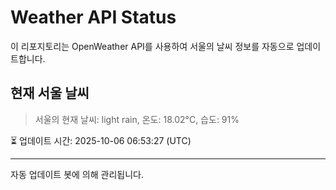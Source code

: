 
# Weather API Status

이 리포지토리는 OpenWeather API를 사용하여 서울의 날씨 정보를 자동으로 업데이트합니다.

## 현재 서울 날씨
> 서울의 현재 날씨: light rain, 온도: 18.02°C, 습도: 91%

⏳ 업데이트 시간: 2025-10-06 06:53:27 (UTC)

---
자동 업데이트 봇에 의해 관리됩니다.
